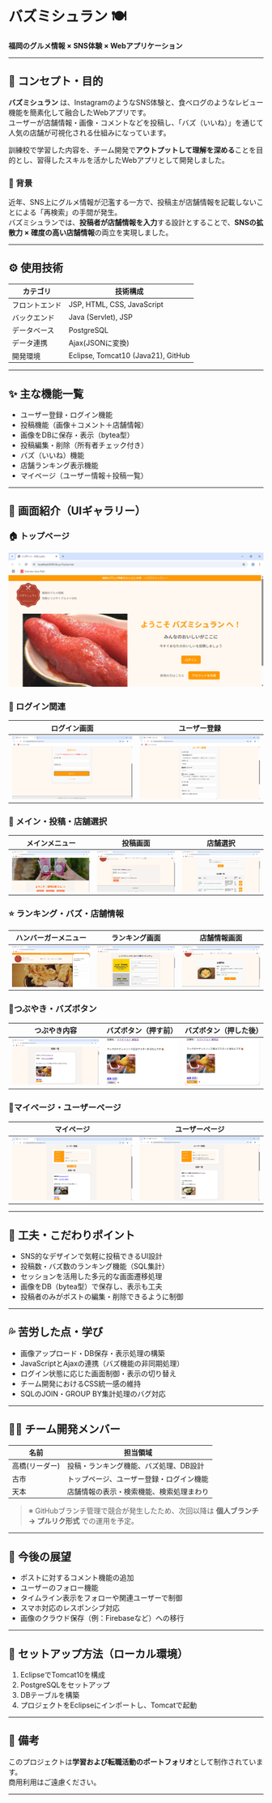 # バズミシュラン 🍽️

**福岡のグルメ情報 × SNS体験 × Webアプリケーション**

---

## 📌 コンセプト・目的

**バズミシュラン** は、InstagramのようなSNS体験と、食べログのようなレビュー機能を簡素化して融合したWebアプリです。  
ユーザーが店舗情報・画像・コメントなどを投稿し、「バズ（いいね）」を通じて人気の店舗が可視化される仕組みになっています。

訓練校で学習した内容を、チーム開発で**アウトプットして理解を深める**ことを目的とし、習得したスキルを活かしたWebアプリとして開発しました。

### 🎯 背景

近年、SNS上にグルメ情報が氾濫する一方で、投稿主が店舗情報を記載しないことによる「再検索」の手間が発生。  
バズミシュランでは、**投稿者が店舗情報を入力**する設計とすることで、**SNSの拡散力 × 確度の高い店舗情報**の両立を実現しました。

---

## ⚙️ 使用技術

| カテゴリ       | 技術構成                          |
|----------------|------------------------------------|
| フロントエンド | JSP, HTML, CSS, JavaScript         |
| バックエンド   | Java (Servlet), JSP                |
| データベース   | PostgreSQL                         |
| データ連携     | Ajax(JSONに変換)                         |
| 開発環境       | Eclipse, Tomcat10 (Java21), GitHub |

---

## ✨ 主な機能一覧

- ユーザー登録・ログイン機能
- 投稿機能（画像＋コメント＋店舗情報）
- 画像をDBに保存・表示（bytea型）
- 投稿編集・削除（所有者チェック付き）
- バズ（いいね）機能
- 店舗ランキング表示機能
- マイページ（ユーザー情報＋投稿一覧）

---

## 📸 画面紹介（UIギャラリー）

### 🏠 トップページ
![トップ画面](src/main/webapp/screenshots/toppage.png)

### 🔐 ログイン関連
| ログイン画面 | ユーザー登録 |
|--------------|---------------|
| ![ログイン](src/main/webapp/screenshots/login.png) | ![登録](src/main/webapp/screenshots/register.png) |

### 🍔 メイン・投稿・店舗選択
| メインメニュー | 投稿画面 | 店舗選択 |
|----------------|----------|-----------|
| ![メイン](src/main/webapp/screenshots/mainmenu.png) | ![投稿](src/main/webapp/screenshots/post.png) | ![選択](src/main/webapp/screenshots/selectShop.png) |

### ⭐ ランキング・バズ・店舗情報
| ハンバーガーメニュー | ランキング画面 | 店舗情報画面 |
|----------------------|----------------|----------------|
| ![メニュー](src/main/webapp/screenshots/open.png) | ![ランキング](src/main/webapp/screenshots/ranking.png) | ![店舗情報](src/main/webapp/screenshots/shopinfo.png) |

### 🔘つぶやき・バズボタン
| つぶやき内容 | バズボタン（押す前） | バズボタン（押した後） |
|----------------------|----------------|----------------|
| ![つぶやき](src/main/webapp/screenshots/postComment.png) | ![バズボタン前](src/main/webapp/screenshots/buzzBefore.png) | ![バズボタン後](src/main/webapp/screenshots/buzzAfter.png) |

### 📝マイページ・ユーザーページ
| マイページ | ユーザーページ |
|----------------------|----------------|
| ![マイページ](src/main/webapp/screenshots/mypage.png) | ![ユーザーページ](src/main/webapp/screenshots/userpage.png) | 


---

## 🔧 工夫・こだわりポイント

- SNS的なデザインで気軽に投稿できるUI設計
- 投稿数・バズ数のランキング機能（SQL集計）
- セッションを活用した多元的な画面遷移処理
- 画像をDB（bytea型）で保存し、表示も工夫
- 投稿者のみがポストの編集・削除できるように制御

---

## 💦 苦労した点・学び

- 画像アップロード・DB保存・表示処理の構築
- JavaScriptとAjaxの連携（バズ機能の非同期処理）
- ログイン状態に応じた画面制御・表示の切り替え
- チーム開発におけるCSS統一感の維持
- SQLのJOIN・GROUP BY集計処理のバグ対応

---

## 🧑‍💻 チーム開発メンバー

| 名前   | 担当領域                                      |
|---------------|---------------------------------------|
| 高橋(リーダー) | 投稿・ランキング機能、バズ処理、DB設計   |
| 古市   　　　　| トップページ、ユーザー登録・ログイン機能 |
| 天本  　　　　 | 店舗情報の表示・検索機能、検索処理まわり  |

> ※ GitHubブランチ管理で競合が発生したため、次回以降は **個人ブランチ → プルリク形式** での運用を予定。

---

## 🏁 今後の展望

- ポストに対するコメント機能の追加
- ユーザーのフォロー機能
- タイムライン表示をフォローや関連ユーザーで制御
- スマホ対応のレスポンシブ対応
- 画像のクラウド保存（例：Firebaseなど）への移行

---

## 📂 セットアップ方法（ローカル環境）

1. EclipseでTomcat10を構成
2. PostgreSQLをセットアップ
3. DBテーブルを構築
4. プロジェクトをEclipseにインポートし、Tomcatで起動

---

## 📝 備考

このプロジェクトは**学習および転職活動のポートフォリオ**として制作されています。  
商用利用はご遠慮ください。

---
